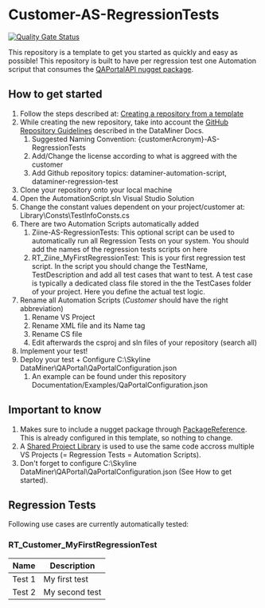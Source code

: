 # Customer-AS-RegressionTests


[![Quality Gate Status](https://sonarcloud.io/api/project_badges/measure?project=SkylineCommunications_YLE-AS-RegressionTests&metric=alert_status&token=22a547c07150f6ec9c7e326e72ab3061e2b69a0b)](https://sonarcloud.io/summary/new_code?id=SkylineCommunications_YLE-AS-RegressionTests)

This repository is a template to get you started as quickly and easy as possible!
This repository is built to have per regression test one Automation scriput that consumes the [QAPortalAPI nugget package](https://github.com/SkylineCommunications/Skyline.DataMiner.Utils.QAPortalAPI).

## How to get started

1. Follow the steps described at: [Creating a repository from a template](https://docs.github.com/en/repositories/creating-and-managing-repositories/creating-a-repository-from-a-template#creating-a-repository-from-a-template)
2. While creating the new repository, take into account the [GitHub Repository Guidelines](https://docs.dataminer.services/develop/CICD/Skyline%20Communications/Github/Use_Github_Guidelines.html) described in the DataMiner Docs. 
    1. Suggested Naming Convention: {customerAcronym}-AS-RegressionTests
    2. Add/Change the license according to what is aggreed with the customer
    3. Add Github repository topics: dataminer-automation-script, dataminer-regression-test
3. Clone your repository onto your local machine
4. Open the AutomationScript.sln Visual Studio Solution
5. Change the constant values dependent on your project/customer at: Library\Consts\TestInfoConsts.cs
6. There are two Automation Scripts automatically added
    1. Ziine-AS-RegressionTests: This optional script can be used to automatically run all Regression Tests on your system. You should add the names of the regression tests scripts on here
    2. RT_Ziine_MyFirstRegressionTest: This is your first regression test script. In the script you should change the TestName, TestDescription and add all test cases that want to test. A test case is typically a dedicated class file stored in the the TestCases folder of your project. Here you define the actual test logic.
7. Rename all Automation Scripts (_Customer_ should have the right abbreviation)
    1. Rename VS Project
    2. Rename XML file and its Name tag
    3. Rename CS file
    4. Edit afterwards the csproj and sln files of your repository (search all)
8. Implement your test!
9. Deploy your test + Configure C:\Skyline DataMiner\QAPortal\QaPortalConfiguration.json
    1. An example can be found under this repository Documentation/Examples/QaPortalConfiguration.json
    
## Important to know

1. Makes sure to include a nugget package through [PackageReference](https://learn.microsoft.com/en-us/nuget/consume-packages/package-references-in-project-files). This is already configured in this template, so nothing to change.
2. A [Shared Project Library](https://learn.microsoft.com/en-us/xamarin/cross-platform/app-fundamentals/shared-projects?tabs=windows#what-is-a-shared-project) is used to use the same code accross multiple VS Projects (= Regression Tests = Automation Scripts).
3. Don't forget to configure C:\Skyline DataMiner\QAPortal\QaPortalConfiguration.json (See How to get started).

## Regression Tests

Following use cases are currently automatically tested:

### RT_Customer_MyFirstRegressionTest

| Name | Description |
|--|--|
|Test 1|My first test|
|Test 2|My second test|
